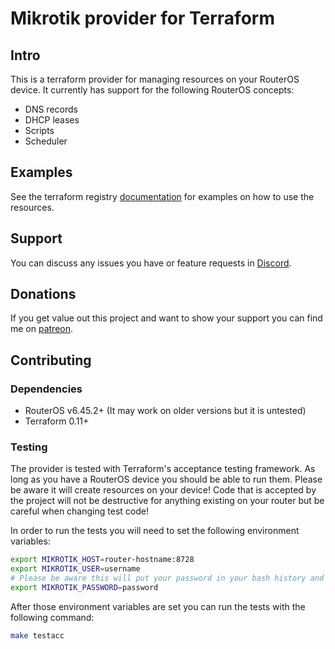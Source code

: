 # Mikrotik provider for Terraform 

## Intro

This is a terraform provider for managing resources on your RouterOS device. It currently has support for the following RouterOS concepts:
- DNS records
- DHCP leases
- Scripts
- Scheduler

## Examples

See the terraform registry [documentation](https://registry.terraform.io/providers/ddelnano/mikrotik/latest/docs) for examples on how to use the resources.

## Support

You can discuss any issues you have or feature requests in [Discord](https://discord.gg/ZpNq8ez).

## Donations

If you get value out this project and want to show your support you can find me on [patreon](https://www.patreon.com/ddelnano).

## Contributing

### Dependencies
- RouterOS v6.45.2+ (It may work on older versions but it is untested)
- Terraform 0.11+

### Testing

The provider is tested with Terraform's acceptance testing framework. As long as you have a RouterOS device you should be able to run them. Please be aware it will create resources on your device! Code that is accepted by the project will not be destructive for anything existing on your router but be careful when changing test code!

In order to run the tests you will need to set the following environment variables:
```bash
export MIKROTIK_HOST=router-hostname:8728
export MIKROTIK_USER=username
# Please be aware this will put your password in your bash history and is not safe
export MIKROTIK_PASSWORD=password
```

After those environment variables are set you can run the tests with the following command:
```bash
make testacc
```
